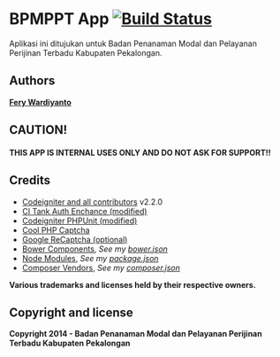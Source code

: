 # BPMPPT App [![Build Status](https://travis-ci.org/creasico/bpmppt.svg?branch=develop)](https://travis-ci.org/creasico/bpmppt)

Aplikasi ini ditujukan untuk Badan Penanaman Modal dan Pelayanan Perijinan Terbadu Kabupaten Pekalongan.

## Authors

**[Fery Wardiyanto](http://github.com/feryardiant)**

## CAUTION!

#### THIS APP IS INTERNAL USES ONLY AND DO NOT ASK FOR SUPPORT!!

## Credits

+ [Codeigniter and all contributors](http://codeigniter.com/) v2.2.0
+ [CI Tank Auth Enchance (modified)](http://github.com/TankAuth/Tank-Auth/tree/enchance)
+ [Codeigniter PHPUnit (modified)](https://github.com/fmalk/codeigniter-phpunit)
+ [Cool PHP Captcha](https://code.google.com/p/cool-php-captcha/)
+ [Google ReCaptcha (optional)](http://recaptcha.net/plugins/php/)
+ [Bower Components](http://bower.io), *See my [bower.json](../master/bower.json)*
+ [Node Modules](http://npmjs.org), *See my [package.json](../master/package.json)*
+ [Composer Vendors](http://getcomposer.org/), *See my [composer.json](../master/composer.json)*

**Various trademarks and licenses held by their respective owners.**

## Copyright and license

**Copyright 2014 - Badan Penanaman Modal dan Pelayanan Perijinan Terbadu Kabupaten Pekalongan**

